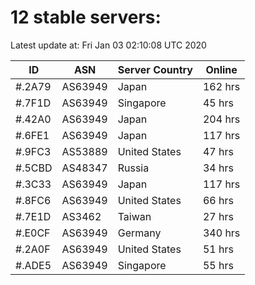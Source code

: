 # 12 stable servers:

Latest update at: Fri Jan 03 02:10:08 UTC 2020

| ID | ASN | Server Country | Online |
| -- | --- | -------------- | ------ |
| #.2A79 | AS63949 | Japan | 162 hrs |
| #.7F1D | AS63949 | Singapore | 45 hrs |
| #.42A0 | AS63949 | Japan | 204 hrs |
| #.6FE1 | AS63949 | Japan | 117 hrs |
| #.9FC3 | AS53889 | United States | 47 hrs |
| #.5CBD | AS48347 | Russia | 34 hrs |
| #.3C33 | AS63949 | Japan | 117 hrs |
| #.8FC6 | AS63949 | United States | 66 hrs |
| #.7E1D | AS3462 | Taiwan | 27 hrs |
| #.E0CF | AS63949 | Germany | 340 hrs |
| #.2A0F | AS63949 | United States | 51 hrs |
| #.ADE5 | AS63949 | Singapore | 55 hrs |

